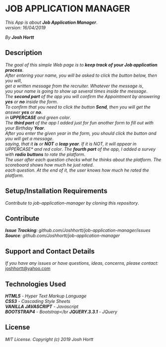 # JOB APPLICATION MANAGER

_This App is about **Job Application Manager**_.<br/>
_version: 16/04/2019_<br/>

_By **Josh Hortt**_

## Description

_The goal of this simple Web page is to **keep track of your Job application process**_.<br/>
_After entering your name, you will be asked to click the button below, then you will_,<br/>
_get a written message from the recruiter. Whatever the message is_,<br/>
_you your name is going to show up several times inside the message_.<br/>
_The **second part** of the app you will confirm the Appointment by answering **yes** or **no** inside the form_.<br/>
_To confirm that you need to click the button **Send**, then you will get the answer **yes** or **no**_.<br/>
_in **UPPERCASE** and green color_.<br/>
_The **third part** of the app I added just for fun another form to fill out with your Birthday **Year**_.<br/>
_After you enter the given year in the form, you should click the button and you will get a message_.<br/>
_saying, that it **is** or **NOT** a **leap year**. If it is NOT, it will appear in *UPPERCASE** and red color_.
_The **fourth part** of the app, I added a survey with **radio buttons** to rate the platform_.<br/>
_The user after each question checks what he thinks about the platform. The scoreboard shows how much he just rated_.<br/>
_each question. At the end of it, the user knows how much he rated the platform_.

## Setup/Installation Requirements

_Contribute to job-application-manager by cloning this repository_.

## Contribute

_**Issue Tracking**: github.com/Joshhortt/job-application-manager/issues_<br/>
_**Source**: github.com/Joshhortt/job-application-manager_

## Support and Contact Details

_If you have any issues or have questions, ideas, concerns, please contact:_ joshhortt@yahoo.com

## Technologies Used

_**HTML5** - Hyper Text Markup Language_<br/>
_**CSS3** - Cascading Style Sheets_<br/>
_**VANILLA JAVASCRIPT** - Javascript_</br>
_**BOOTSTRAP4** - Bootstrap_</br
_**JQUERY.3.3.1** - JQuery_

## License

*MIT License. Copyright (c) 2019 Josh Hortt*

